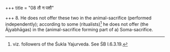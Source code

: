 +++
title = "08 तौ न पशौ"

+++
8. He does not offer these two in the animal-sacrifice (performed independently); according to some (ritualists)[^1] he does not offer (the Ājyabhāgas) in the (animal-sacrifice forming part of a) Soma-sacrifice.  


[^1]: viz. followers of the Śukla Yajurveda. See ŚB I.6.3.19.
